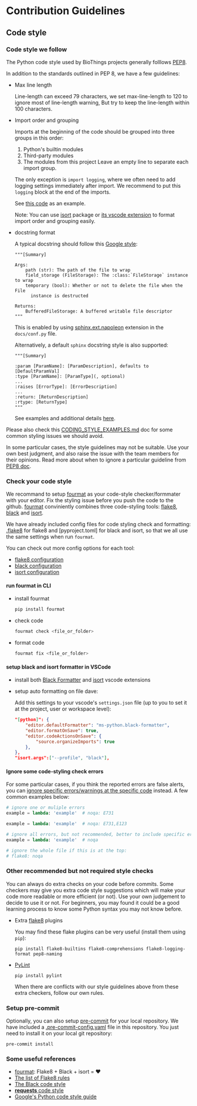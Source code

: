# Contribution Guidelines

## Code style

### Code style we follow

The Python code style used by BioThings projects generally folllows [PEP8](https://pep8.org/).

In addition to the standards outlined in PEP 8, we have a few guidelines:

* Max line length

  Line-length can exceed 79 characters, we set max-line-length to 120 to ignore most of line-length warning,
  But try to keep the line-length within 100 characters.

* Import order and grouping

  Imports at the beginning of the code should be grouped into three groups in this order:
    1. Python's builtin modules
    2. Third-party modules
    3. The modules from this project
  Leave an empty line to separate each import group.

  The only exception is `import logging`, where we often need to add logging settings immediately after import.
  We recommend to put this `logging` block at the end of the imports.

  See [this code](biothings/utils/es.py) as an example.

  Note: You can use [isort](https://pypi.org/project/isort/) package or [its vscode extension](https://github.com/microsoft/vscode-isort) to format import order and grouping easily.

* docstring format

  A typical docstring should follow this [Google style](http://google.github.io/styleguide/pyguide.html#381-docstrings):

      """[Summary]

      Args:
          path (str): The path of the file to wrap
          field_storage (FileStorage): The :class:`FileStorage` instance to wrap
          temporary (bool): Whether or not to delete the file when the File
            instance is destructed

      Returns:
          BufferedFileStorage: A buffered writable file descriptor
      """

  This is enabled by using [sphinx.ext.napoleon](https://sphinxcontrib-napoleon.readthedocs.io/en/latest/) extension in the `docs/conf.py` file.

  Alternatively, a default `sphinx` docstring style is also supported:

      """[Summary]

      :param [ParamName]: [ParamDescription], defaults to [DefaultParamVal]
      :type [ParamName]: [ParamType](, optional)
      ...
      :raises [ErrorType]: [ErrorDescription]
      ...
      :return: [ReturnDescription]
      :rtype: [ReturnType]
      """
  See examples and additional details [here](https://sphinx-rtd-tutorial.readthedocs.io/en/latest/docstrings.html).

Please also check this [CODING_STYLE_EXAMPLES.md](CODING_STYLE_EXAMPLES.md) doc for some common styling issues we should avoid.

In some particular cases, the style guidelines may not be suitable. Use your own best judgment,
and also raise the issue with the team members for their opinions. Read more about when to ignore a
particular guideline from [PEP8 doc](https://pep8.org/#a-foolish-consistency-is-the-hobgoblin-of-little-minds).

### Check your code style

We recommand to setup [fourmat](https://github.com/4Catalyzer/fourmat) as your code-style checker/formmater with your editor.
Fix the styling issue before you push the code to the github. [fourmat](https://github.com/4Catalyzer/fourmat) conviniently combines
three code-styling tools: [flake8](http://flake8.pycqa.org), [black](https://github.com/python/black) and [isort](https://pypi.org/project/isort/).

We have already included config files for code styling check and formatting: [.flake8](.flake8) for flake8 and [pyproject.toml] for black and isort,
so that we all use the same settings when run `fourmat`.

You can check out more config options for each tool:

* [flake8 configuration](http://flake8.pycqa.org/en/latest/user/configuration.html)
* [black configuration](https://black.readthedocs.io/en/stable/usage_and_configuration/the_basics.html#configuration-via-a-file)
* [isort configuration](https://github.com/microsoft/vscode-isort#settings)

#### run fourmat in CLI

* install fourmat

  ```bash
  pip install fourmat
  ```

* check code

  ```bash
  fourmat check <file_or_folder>
  ```

* format code

  ```bash
  fourmat fix <file_or_folder>
  ```

#### setup black and isort formatter in VSCode

* install both [Black Formatter](https://marketplace.visualstudio.com/items?itemName=ms-python.black-formatter) and
  [isort](https://marketplace.visualstudio.com/items?itemName=ms-python.isort) vscode extensions

* setup auto formatting on file dave:

  Add this settings to your vscode's `settings.json` file (up to you to set it at the project, user or workspace level):

  ```json
  "[python]": {
      "editor.defaultFormatter": "ms-python.black-formatter",
      "editor.formatOnSave": true,
      "editor.codeActionsOnSave": {
          "source.organizeImports": true
      },
  },
  "isort.args":["--profile", "black"],
  ```

#### Ignore some code-styling check errors

For some particular cases, if you think the reported errors are false alerts, you can [ignore specific errors/warnings at the specific code](https://flake8.pycqa.org/en/latest/user/violations.html#ignoring-violations-with-flake8) instead. A few common examples below:

```python
# ignore one or muliple errors
example = lambda: 'example'  # noqa: E731

example = lambda: 'example'  # noqa: E731,E123

# ignore all errors, but not recommended, better to include specific errors
example = lambda: 'example'  # noqa

# ignore the whole file if this is at the top:
# flake8: noqa
```

### Other recommended but not required style checks

You can always do extra checks on your code before commits. Some checkers may give you extra code style suggestions which will make your code more readable or more efficient (or not). Use your own judgement to decide to use it or not. For beginners, you may found it could be a good learning process to know some Python syntax you may not know before.

* Extra [flake8](http://flake8.pycqa.org) plugins

  You may find these flake plugins can be very useful (install them using `pip`):

      pip install flake8-builtins flake8-comprehensions flake8-logging-format pep8-naming

* [PyLint](https://www.pylint.org/)

      pip install pylint

  When there are conflicts with our style guidelines above from these extra checkers, follow our own rules.

### Setup pre-commit

Optionally, you can also setup [pre-commit](https://github.com/pre-commit/pre-commit) for your
local repository. We have included a [.pre-commit-config.yaml](.pre-commit-config.yaml) file in this repository.
You just need to install it on your local git repository:

    pre-commit install

### Some useful references

* [fourmat](https://github.com/4Catalyzer/fourmat):  Flake8 + Black + isort = ❤️
* [The list of Flake8 rules](https://lintlyci.github.io/Flake8Rules/)
* [The Black code style](https://black.readthedocs.io/en/stable/the_black_code_style/current_style.html)
* [**requests** code style](http://python-requests.org//en/latest/dev/contributing/#kenneth-reitz-s-code-style)
* [Google's Python code style guide](http://flake8.pycqa.org/en/latest/)
